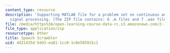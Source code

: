 ```yaml
---
content_type: resource
description: 'Supporting MATLAB file for a problem set on continuous and discrete
  signal processing. (The ZIP file contains: 6 .m files and 7 .wav files.)'
file: /media/https%3A/open-learning-course-data-rc.s3.amazonaws.com/2-161-signal-processing-continuous-and-discrete-fall-2008/4d21435d5dd3ea811cc01c0e585915c1_Speech_Scrambler.zip
file_type: application/zip
resourcetype: Other
title: Speech Scrambler
uid: 4d21435d-5dd3-ea81-1cc0-1c0e585915c1
---
```

